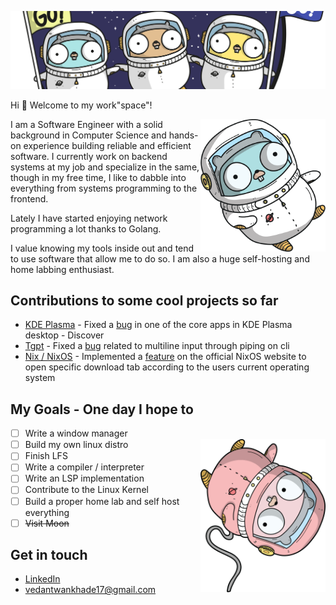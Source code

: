 ![](./attachments/gopher-space-community.png)

Hi 👋 Welcome to my work"space"!

<img align="right" src="./attachments/gopher-1.png" width="200" />

I am a Software Engineer with a solid background in Computer Science and hands-on experience building reliable and efficient software.
I currently work on backend systems at my job and specialize in the same, though in my free time, I like to dabble into everything from systems programming to the frontend.

Lately I have started enjoying network programming a lot thanks to Golang.

I value knowing my tools inside out and tend to use software that allow me to do so. I am also a huge self-hosting and home labbing enthusiast.

## Contributions to some cool projects so far
- [KDE Plasma](https://invent.kde.org/plasma/discover/-/merge_requests/373) - Fixed a [bug](https://bugs.kde.org/show_bug.cgi?id=457650) in one of the core apps in KDE Plasma desktop - Discover
- [Tgpt](https://github.com/aandrew-me/tgpt/pull/242) - Fixed a [bug](https://github.com/aandrew-me/tgpt/issues/239) related to multiline input through piping on cli
- [Nix / NixOS](https://github.com/NixOS/nixos-homepage/pull/1368) - Implemented a [feature](https://github.com/NixOS/nixos-homepage/issues/1115) on the official NixOS website to open specific download tab according to the users current operating system

## My Goals - One day I hope to
- [ ] Write a window manager
- [ ] Build my own linux distro <img align="right" src="./attachments/gopher-4-fliped.png" width="200" />
- [ ] Finish LFS
- [ ] Write a compiler / interpreter
- [ ] Write an LSP implementation
- [ ] Contribute to the Linux Kernel
- [ ] Build a proper home lab and self host everything
- [ ] ~~Visit Moon~~

## Get in touch
- [LinkedIn](https://linkedin.com/in/vedant-wankhade)
- [vedantwankhade17@gmail.com](mailto:vedantwankhade17@gmail.com)
